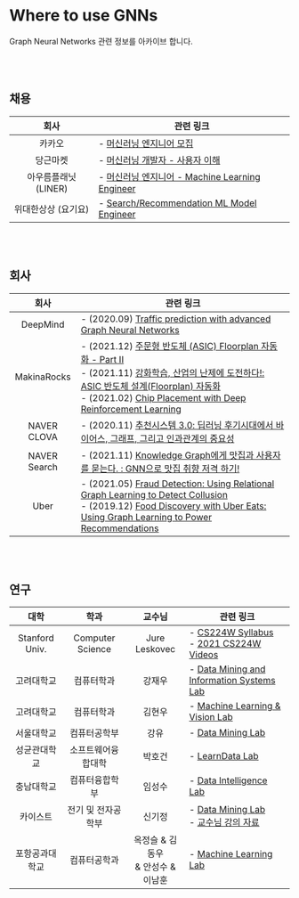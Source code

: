 # Where to use GNNs

Graph Neural Networks 관련 정보를 아카이브 합니다.

<br><br>

## 채용
| 회사 | 관련 링크 |
|:---:|--------|
| 카카오 | - [머신러닝 엔지니어 모집](https://careers.kakao.com/jobs/P-11842) |
| 당근마켓 | - [머신러닝 개발자 - 사용자 이해](https://team.daangn.com/jobs/4531409003/) |
| 아우름플래닛 (LINER) | - [머신러닝 엔지니어 - Machine Learning Engineer](https://liner.oopy.io/0281d3ef-8385-41e7-8617-60b346e32e74) |
| 위대한상상 (요기요) | - [Search/Recommendation ML Model Engineer](https://www.wanted.co.kr/wd/34993) |

<br><br>

## 회사 
| 회사 | 관련 링크 |
|:---:|--------|
| DeepMind | - (2020.09) [Traffic prediction with advanced Graph Neural Networks](https://deepmind.com/blog/article/traffic-prediction-with-advanced-graph-neural-networks) |
| MakinaRocks | - (2021.12) [주문형 반도체 (ASIC) Floorplan 자동화 - Part II](https://makinarocks.github.io/ASIC-Floorplan-Automation-Part-2/) <br>- (2021.11) [강화학습, 산업의 난제에 도전하다!: ASIC 반도체 설계(Floorplan) 자동화](https://deview.kr/2021/sessions/480) <br>- (2021.02) [Chip Placement with Deep Reinforcement Learning](https://makinarocks.github.io/chip_placement_with_reinforcement_learning/) |
| NAVER CLOVA | - (2020.11) [추천시스템 3.0: 딥러닝 후기시대에서 바이어스, 그래프, 그리고 인과관계의 중요성](https://deview.kr/2020/sessions/356) |
| NAVER Search | - (2021.11) [Knowledge Graph에게 맛집과 사용자를 묻는다. : GNN으로 맛집 취향 저격 하기!](https://deview.kr/2021/sessions/437) |
| Uber | - (2021.05) [Fraud Detection: Using Relational Graph Learning to Detect Collusion](https://eng.uber.com/fraud-detection/) <br>- (2019.12) [Food Discovery with Uber Eats: Using Graph Learning to Power Recommendations](https://eng.uber.com/uber-eats-graph-learning/) |

<br><br>

## 연구
| 대학 | 학과 | 교수님 | 관련 링크 |
|:---:|:---:|:----:|--------|
| Stanford Univ. | Computer Science | Jure Leskovec | - [CS224W Syllabus](http://web.stanford.edu/class/cs224w/)<br>- [2021 CS224W Videos](https://www.youtube.com/playlist?list=PLoROMvodv4rPLKxIpqhjhPgdQy7imNkDn)
| 고려대학교 | 컴퓨터학과 | 강재우 | - [Data Mining and Information Systems Lab](https://dmis.korea.ac.kr/)
| 고려대학교 | 컴퓨터학과 | 김현우 | - [Machine Learning & Vision Lab](https://mlv.korea.ac.kr/)
| 서울대학교 | 컴퓨터공학부 | 강유 | - [Data Mining Lab](https://datalab.snu.ac.kr/) | 
| 성균관대학교 | 소프트웨어융합대학 | 박호건 | - [LearnData Lab](https://learndatalab.github.io/) |
| 충남대학교 | 컴퓨터융합학부 | 임성수 | - [Data Intelligence Lab](https://sites.google.com/view/cnudi/) | 
| 카이스트 | 전기 및 전자공학부 | 신기정 | - [Data Mining Lab](https://sites.google.com/view/kaistdata)<br>- [교수님 강의 자료](https://sites.google.com/view/kaistdata/courses)
| 포항공과대학교 | 컴퓨터공학과 | 옥정슬 & 김동우 <br>& 안성수 & 이남훈 | - [Machine Learning Lab](http://ml.postech.ac.kr/) | 
